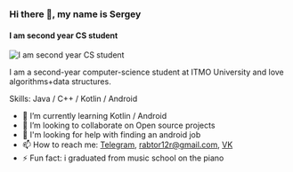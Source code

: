 ### Hi there 👋, my name is Sergey
#### I am second year CS student
![I am second year CS student](https://f3.mylove.ru/Z00jz1ynxX.jpg)

I am a second-year computer-science student at ITMO University and love algorithms+data structures.

Skills: Java / C++ / Kotlin / Android

- 🌱 I’m currently learning Kotlin / Android
- 👯 I’m looking to collaborate on Open source projects
- 🤔 I'm looking for help with finding an android job 
- 📫 How to reach me: [Telegram](https://t.me/advzebra), rabtor12r@gmail.com, [VK](https://vk.com/id415814177)
- ⚡ Fun fact: i graduated from music school on the piano
